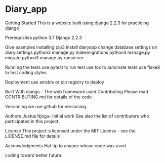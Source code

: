 # Diary_app

Getting Started
This is a website built using django 2.2.3 for practicing  django

Prerequisites
python 3.7
Django 2.2.3

Give examples
Installing
pip3 install diaryapp
change database settings on diary.settings
python3 manage.py makemigrations
python3 manage.py migrate
python3 manage.py runserver

Running the tests
use pytest to run test
use tox to automate tests
use flake8 to test coding styles

Deployment
use anisble or pip registry to deploy

Built With
django  - The web framework used
Contributing
Please read CONTRIBUTING.md for details of the code

Versioning
we use github for versioning

Authors
Justus Njogu- Initial work
See also the list of contributors who participated in this project.

License
This project is licensed under the MIT License - see the LICENSE.md file for details

Acknowledgments
Hat tip to anyone whose code was used



coding toward better future.
